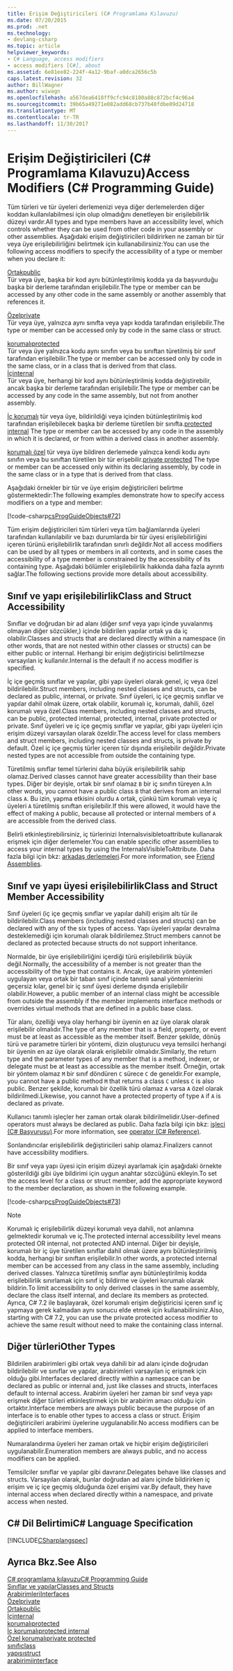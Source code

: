 ```yaml
---
title: Erişim Değiştiricileri (C# Programlama Kılavuzu)
ms.date: 07/20/2015
ms.prod: .net
ms.technology:
- devlang-csharp
ms.topic: article
helpviewer_keywords:
- C# Language, access modifiers
- access modifiers [C#], about
ms.assetid: 6e81ee82-224f-4a12-9baf-a0dca2656c5b
caps.latest.revision: 32
author: BillWagner
ms.author: wiwagn
ms.openlocfilehash: a567dea6418ff9cfc94c8180a88c872bcf4c96a4
ms.sourcegitcommit: 39b65a49271e082add68cb737b48fdbe09d24718
ms.translationtype: MT
ms.contentlocale: tr-TR
ms.lasthandoff: 11/30/2017
---
```

# <a name="access-modifiers-c-programming-guide"></a><span data-ttu-id="dced0-102">Erişim Değiştiricileri (C# Programlama Kılavuzu)</span><span class="sxs-lookup"><span data-stu-id="dced0-102">Access Modifiers (C# Programming Guide)</span></span>
<span data-ttu-id="dced0-103">Tüm türleri ve tür üyeleri derlemenizi veya diğer derlemelerden diğer koddan kullanılabilmesi için olup olmadığını denetleyen bir erişilebilirlik düzeyi vardır.</span><span class="sxs-lookup"><span data-stu-id="dced0-103">All types and type members have an accessibility level, which controls whether they can be used from other code in your assembly or other assemblies.</span></span> <span data-ttu-id="dced0-104">Aşağıdaki erişim değiştiricileri bildirirken ne zaman bir tür veya üye erişilebilirliğini belirtmek için kullanabilirsiniz:</span><span class="sxs-lookup"><span data-stu-id="dced0-104">You can use the following access modifiers to specify the accessibility of a type or member when you declare it:</span></span>  
  
 [<span data-ttu-id="dced0-105">Ortak</span><span class="sxs-lookup"><span data-stu-id="dced0-105">public</span></span>](../../../csharp/language-reference/keywords/public.md)  
 <span data-ttu-id="dced0-106">Tür veya üye, başka bir kod aynı bütünleştirilmiş kodda ya da başvurduğu başka bir derleme tarafından erişilebilir.</span><span class="sxs-lookup"><span data-stu-id="dced0-106">The type or member can be accessed by any other code in the same assembly or another assembly that references it.</span></span> 
  
 [<span data-ttu-id="dced0-107">Özel</span><span class="sxs-lookup"><span data-stu-id="dced0-107">private</span></span>](../../../csharp/language-reference/keywords/private.md)  
 <span data-ttu-id="dced0-108">Tür veya üye, yalnızca aynı sınıfta veya yapı kodda tarafından erişilebilir.</span><span class="sxs-lookup"><span data-stu-id="dced0-108">The type or member can be accessed only by code in the same class or struct.</span></span>  
  
 [<span data-ttu-id="dced0-109">korumalı</span><span class="sxs-lookup"><span data-stu-id="dced0-109">protected</span></span>](../../../csharp/language-reference/keywords/protected.md)  
 <span data-ttu-id="dced0-110">Tür veya üye yalnızca kodu aynı sınıfın veya bu sınıftan türetilmiş bir sınıf tarafından erişilebilir.</span><span class="sxs-lookup"><span data-stu-id="dced0-110">The type or member can be accessed only by code in the same class, or in a class that is derived from that class.</span></span>  
 [<span data-ttu-id="dced0-111">İç</span><span class="sxs-lookup"><span data-stu-id="dced0-111">internal</span></span>](../../../csharp/language-reference/keywords/internal.md)  
 <span data-ttu-id="dced0-112">Tür veya üye, herhangi bir kod aynı bütünleştirilmiş kodda değiştirebilir, ancak başka bir derleme tarafından erişilebilir.</span><span class="sxs-lookup"><span data-stu-id="dced0-112">The type or member can be accessed by any code in the same assembly, but not from another assembly.</span></span>  
  
 <span data-ttu-id="dced0-113">[İç korumalı](../../../csharp/language-reference/keywords/protected-internal.md) tür veya üye, bildirildiği veya içinden bütünleştirilmiş kod tarafından erişilebilecek başka bir derleme türetilen bir sınıfta.</span><span class="sxs-lookup"><span data-stu-id="dced0-113">[protected internal](../../../csharp/language-reference/keywords/protected-internal.md) The type or member can be accessed by any code in the assembly in which it is declared, or from within a derived class in another assembly.</span></span> 

 <span data-ttu-id="dced0-114">[korumalı özel](../../../csharp/language-reference/keywords/private-protected.md) tür veya üye bildiren derlemede yalnızca kendi kodu aynı sınıfın veya bu sınıftan türetilen bir tür erişebilir.</span><span class="sxs-lookup"><span data-stu-id="dced0-114">[private protected](../../../csharp/language-reference/keywords/private-protected.md) The type or member can be accessed only within its declaring assembly, by code in the same class or in a type that is derived from that class.</span></span>
  
 <span data-ttu-id="dced0-115">Aşağıdaki örnekler bir tür ve üye erişim değiştiricileri belirtme göstermektedir:</span><span class="sxs-lookup"><span data-stu-id="dced0-115">The following examples demonstrate how to specify access modifiers on a type and member:</span></span>  
  
 [!code-csharp[csProgGuideObjects#72](../../../csharp/programming-guide/classes-and-structs/codesnippet/CSharp/access-modifiers_1.cs)]  
  
 <span data-ttu-id="dced0-116">Tüm erişim değiştiricileri tüm türleri veya tüm bağlamlarında üyeleri tarafından kullanılabilir ve bazı durumlarda bir tür üyesi erişilebilirliğini içeren türünü erişilebilirlik tarafından sınırlı değildir.</span><span class="sxs-lookup"><span data-stu-id="dced0-116">Not all access modifiers can be used by all types or members in all contexts, and in some cases the accessibility of a type member is constrained by the accessibility of its containing type.</span></span> <span data-ttu-id="dced0-117">Aşağıdaki bölümler erişilebilirlik hakkında daha fazla ayrıntı sağlar.</span><span class="sxs-lookup"><span data-stu-id="dced0-117">The following sections provide more details about accessibility.</span></span>  
  
## <a name="class-and-struct-accessibility"></a><span data-ttu-id="dced0-118">Sınıf ve yapı erişilebilirlik</span><span class="sxs-lookup"><span data-stu-id="dced0-118">Class and Struct Accessibility</span></span>  
 <span data-ttu-id="dced0-119">Sınıflar ve doğrudan bir ad alanı (diğer sınıf veya yapı içinde yuvalanmış olmayan diğer sözcükler,) içinde bildirilen yapılar ortak ya da iç olabilir.</span><span class="sxs-lookup"><span data-stu-id="dced0-119">Classes and structs that are declared directly within a namespace (in other words, that are not nested within other classes or structs) can be either public or internal.</span></span> <span data-ttu-id="dced0-120">Herhangi bir erişim değiştiricisi belirtilmezse varsayılan iç kullanılır.</span><span class="sxs-lookup"><span data-stu-id="dced0-120">Internal is the default if no access modifier is specified.</span></span>  
  
 <span data-ttu-id="dced0-121">İç içe geçmiş sınıflar ve yapılar, gibi yapı üyeleri olarak genel, iç veya özel bildirilebilir.</span><span class="sxs-lookup"><span data-stu-id="dced0-121">Struct members, including nested classes and structs, can be declared as public, internal, or private.</span></span> <span data-ttu-id="dced0-122">Sınıf üyeleri, iç içe geçmiş sınıflar ve yapılar dahil olmak üzere, ortak olabilir, korumalı iç, korumalı, dahili, özel korumalı veya özel.</span><span class="sxs-lookup"><span data-stu-id="dced0-122">Class members, including nested classes and structs, can be public, protected internal, protected, internal, private protected or private.</span></span> <span data-ttu-id="dced0-123">Sınıf üyeleri ve iç içe geçmiş sınıflar ve yapılar, gibi yapı üyeleri için erişim düzeyi varsayılan olarak özeldir.</span><span class="sxs-lookup"><span data-stu-id="dced0-123">The access level for class members and struct members, including nested classes and structs, is private by default.</span></span> <span data-ttu-id="dced0-124">Özel iç içe geçmiş türler içeren tür dışında erişilebilir değildir.</span><span class="sxs-lookup"><span data-stu-id="dced0-124">Private nested types are not accessible from outside the containing type.</span></span>  
  
 <span data-ttu-id="dced0-125">Türetilmiş sınıflar temel türlerini daha büyük erişilebilirlik sahip olamaz.</span><span class="sxs-lookup"><span data-stu-id="dced0-125">Derived classes cannot have greater accessibility than their base types.</span></span> <span data-ttu-id="dced0-126">Diğer bir deyişle, ortak bir sınıf olamaz `B` bir iç sınıfın türeyen `A`.</span><span class="sxs-lookup"><span data-stu-id="dced0-126">In other words, you cannot have a public class `B` that derives from an internal class `A`.</span></span> <span data-ttu-id="dced0-127">Bu izin, yapma etkisini olurdu `A` ortak, çünkü tüm korumalı veya iç üyeleri `A` türetilmiş sınıftan erişilebilir.</span><span class="sxs-lookup"><span data-stu-id="dced0-127">If this were allowed, it would have the effect of making `A` public, because all protected or internal members of `A` are accessible from the derived class.</span></span>  
  
 <span data-ttu-id="dced0-128">Belirli etkinleştirebilirsiniz, iç türlerinizi Internalsvisibletoattribute kullanarak erişmek için diğer derlemeler.</span><span class="sxs-lookup"><span data-stu-id="dced0-128">You can enable specific other assemblies to access your internal types by using the InternalsVisibleToAttribute.</span></span> <span data-ttu-id="dced0-129">Daha fazla bilgi için bkz: [arkadaş derlemeleri](http://msdn.microsoft.com/library/df0c70ea-2c2a-4bdc-9526-df951ad2d055).</span><span class="sxs-lookup"><span data-stu-id="dced0-129">For more information, see [Friend Assemblies](http://msdn.microsoft.com/library/df0c70ea-2c2a-4bdc-9526-df951ad2d055).</span></span>  
  
## <a name="class-and-struct-member-accessibility"></a><span data-ttu-id="dced0-130">Sınıf ve yapı üyesi erişilebilirlik</span><span class="sxs-lookup"><span data-stu-id="dced0-130">Class and Struct Member Accessibility</span></span>  
 <span data-ttu-id="dced0-131">Sınıf üyeleri (iç içe geçmiş sınıflar ve yapılar dahil) erişim altı tür ile bildirilebilir.</span><span class="sxs-lookup"><span data-stu-id="dced0-131">Class members (including nested classes and structs) can be declared with any of the six types of access.</span></span> <span data-ttu-id="dced0-132">Yapı üyeleri yapılar devralma desteklemediği için korumalı olarak bildirilemez.</span><span class="sxs-lookup"><span data-stu-id="dced0-132">Struct members cannot be declared as protected because structs do not support inheritance.</span></span>  
  
 <span data-ttu-id="dced0-133">Normalde, bir üye erişilebilirliğini içerdiği türü erişilebilirlik büyük değil.</span><span class="sxs-lookup"><span data-stu-id="dced0-133">Normally, the accessibility of a member is not greater than the accessibility of the type that contains it.</span></span> <span data-ttu-id="dced0-134">Ancak, üye arabirim yöntemleri uygulayan veya ortak bir taban sınıf içinde tanımlı sanal yöntemlerini geçersiz kılar, genel bir iç sınıf üyesi derleme dışında erişilebilir olabilir.</span><span class="sxs-lookup"><span data-stu-id="dced0-134">However, a public member of an internal class might be accessible from outside the assembly if the member implements interface methods or overrides virtual methods that are defined in a public base class.</span></span>  
  
 <span data-ttu-id="dced0-135">Tür alanı, özelliği veya olay herhangi bir üyenin en az üye olarak olarak erişilebilir olmalıdır.</span><span class="sxs-lookup"><span data-stu-id="dced0-135">The type of any member that is a field, property, or event must be at least as accessible as the member itself.</span></span> <span data-ttu-id="dced0-136">Benzer şekilde, dönüş türü ve parametre türleri bir yöntemi, dizin oluşturucu veya temsilci herhangi bir üyenin en az üye olarak olarak erişilebilir olmalıdır.</span><span class="sxs-lookup"><span data-stu-id="dced0-136">Similarly, the return type and the parameter types of any member that is a method, indexer, or delegate must be at least as accessible as the member itself.</span></span> <span data-ttu-id="dced0-137">Örneğin, ortak bir yöntem olamaz `M` bir sınıf döndüren `C` sürece `C` de geneldir.</span><span class="sxs-lookup"><span data-stu-id="dced0-137">For example, you cannot have a public method `M` that returns a class `C` unless `C` is also public.</span></span> <span data-ttu-id="dced0-138">Benzer şekilde, korumalı bir özellik türü olamaz `A` varsa `A` özel olarak bildirilmedi.</span><span class="sxs-lookup"><span data-stu-id="dced0-138">Likewise, you cannot have a protected property of type `A` if `A` is declared as private.</span></span>  
  
 <span data-ttu-id="dced0-139">Kullanıcı tanımlı işleçler her zaman ortak olarak bildirilmelidir.</span><span class="sxs-lookup"><span data-stu-id="dced0-139">User-defined operators must always be declared as public.</span></span> <span data-ttu-id="dced0-140">Daha fazla bilgi için bkz: [işleci (C# Başvurusu)](../../../csharp/language-reference/keywords/operator.md).</span><span class="sxs-lookup"><span data-stu-id="dced0-140">For more information, see [operator (C# Reference)](../../../csharp/language-reference/keywords/operator.md).</span></span>  
  
 <span data-ttu-id="dced0-141">Sonlandırıcılar erişilebilirlik değiştiricileri sahip olamaz.</span><span class="sxs-lookup"><span data-stu-id="dced0-141">Finalizers cannot have accessibility modifiers.</span></span>  
  
 <span data-ttu-id="dced0-142">Bir sınıf veya yapı üyesi için erişim düzeyi ayarlamak için aşağıdaki örnekte gösterildiği gibi üye bildirimi için uygun anahtar sözcüğünü ekleyin.</span><span class="sxs-lookup"><span data-stu-id="dced0-142">To set the access level for a class or struct member, add the appropriate keyword to the member declaration, as shown in the following example.</span></span>  
  
 [!code-csharp[csProgGuideObjects#73](../../../csharp/programming-guide/classes-and-structs/codesnippet/CSharp/access-modifiers_2.cs)]  
  
> [!NOTE]
>  <span data-ttu-id="dced0-143">Korumalı iç erişilebilirlik düzeyi korumalı veya dahili, not anlamına gelmektedir korumalı ve iç.</span><span class="sxs-lookup"><span data-stu-id="dced0-143">The protected internal accessibility level means protected OR internal, not protected AND internal.</span></span> <span data-ttu-id="dced0-144">Diğer bir deyişle, korumalı bir iç üye türetilen sınıflar dahil olmak üzere aynı bütünleştirilmiş kodda, herhangi bir sınıftan erişilebilir.</span><span class="sxs-lookup"><span data-stu-id="dced0-144">In other words, a protected internal member can be accessed from any class in the same assembly, including derived classes.</span></span> <span data-ttu-id="dced0-145">Yalnızca türetilmiş sınıflar aynı bütünleştirilmiş kodda erişilebilirlik sınırlamak için sınıf iç bildirme ve üyeleri korumalı olarak bildirin.</span><span class="sxs-lookup"><span data-stu-id="dced0-145">To limit accessibility to only derived classes in the same assembly, declare the class itself internal, and declare its members as protected.</span></span> <span data-ttu-id="dced0-146">Ayrıca, C# 7.2 ile başlayarak, özel korumalı erişim değiştiricisi içeren sınıf iç yapmaya gerek kalmadan aynı sonucu elde etmek için kullanabilirsiniz.</span><span class="sxs-lookup"><span data-stu-id="dced0-146">Also, starting with C# 7.2, you can use the private protected access modifier to achieve the same result without need to make the containing class internal.</span></span>  
  
## <a name="other-types"></a><span data-ttu-id="dced0-147">Diğer türleri</span><span class="sxs-lookup"><span data-stu-id="dced0-147">Other Types</span></span>  
 <span data-ttu-id="dced0-148">Bildirilen arabirimleri gibi ortak veya dahili bir ad alanı içinde doğrudan bildirilebilir ve sınıflar ve yapılar, arabirimleri varsayılan iç erişmek için olduğu gibi.</span><span class="sxs-lookup"><span data-stu-id="dced0-148">Interfaces declared directly within a namespace can be declared as public or internal and, just like classes and structs, interfaces default to internal access.</span></span> <span data-ttu-id="dced0-149">Arabirim üyeleri her zaman bir sınıf veya yapı erişmek diğer türleri etkinleştirmek için bir arabirim amacı olduğu için ortaktır.</span><span class="sxs-lookup"><span data-stu-id="dced0-149">Interface members are always public because the purpose of an interface is to enable other types to access a class or struct.</span></span> <span data-ttu-id="dced0-150">Erişim değiştiricileri arabirimi üyelerine uygulanabilir.</span><span class="sxs-lookup"><span data-stu-id="dced0-150">No access modifiers can be applied to interface members.</span></span>  
  
 <span data-ttu-id="dced0-151">Numaralandırma üyeleri her zaman ortak ve hiçbir erişim değiştiricileri uygulanabilir.</span><span class="sxs-lookup"><span data-stu-id="dced0-151">Enumeration members are always public, and no access modifiers can be applied.</span></span>  
  
 <span data-ttu-id="dced0-152">Temsilciler sınıflar ve yapılar gibi davranır.</span><span class="sxs-lookup"><span data-stu-id="dced0-152">Delegates behave like classes and structs.</span></span> <span data-ttu-id="dced0-153">Varsayılan olarak, bunlar doğrudan ad alanı içinde bildirirken iç erişim ve iç içe geçmiş olduğunda özel erişimi var.</span><span class="sxs-lookup"><span data-stu-id="dced0-153">By default, they have internal access when declared directly within a namespace, and private access when nested.</span></span>  
  
## <a name="c-language-specification"></a><span data-ttu-id="dced0-154">C# Dil Belirtimi</span><span class="sxs-lookup"><span data-stu-id="dced0-154">C# Language Specification</span></span>  
 [!INCLUDE[CSharplangspec](~/includes/csharplangspec-md.md)]  
  
## <a name="see-also"></a><span data-ttu-id="dced0-155">Ayrıca Bkz.</span><span class="sxs-lookup"><span data-stu-id="dced0-155">See Also</span></span>  
 [<span data-ttu-id="dced0-156">C# programlama kılavuzu</span><span class="sxs-lookup"><span data-stu-id="dced0-156">C# Programming Guide</span></span>](../../../csharp/programming-guide/index.md)  
 [<span data-ttu-id="dced0-157">Sınıflar ve yapılar</span><span class="sxs-lookup"><span data-stu-id="dced0-157">Classes and Structs</span></span>](../../../csharp/programming-guide/classes-and-structs/index.md)  
 [<span data-ttu-id="dced0-158">Arabirimleri</span><span class="sxs-lookup"><span data-stu-id="dced0-158">Interfaces</span></span>](../../../csharp/programming-guide/interfaces/index.md)  
 [<span data-ttu-id="dced0-159">Özel</span><span class="sxs-lookup"><span data-stu-id="dced0-159">private</span></span>](../../../csharp/language-reference/keywords/private.md)  
 [<span data-ttu-id="dced0-160">Ortak</span><span class="sxs-lookup"><span data-stu-id="dced0-160">public</span></span>](../../../csharp/language-reference/keywords/public.md)  
 [<span data-ttu-id="dced0-161">İç</span><span class="sxs-lookup"><span data-stu-id="dced0-161">internal</span></span>](../../../csharp/language-reference/keywords/internal.md)  
 [<span data-ttu-id="dced0-162">korumalı</span><span class="sxs-lookup"><span data-stu-id="dced0-162">protected</span></span>](../../../csharp/language-reference/keywords/protected.md)  
 [<span data-ttu-id="dced0-163">İç korumalı</span><span class="sxs-lookup"><span data-stu-id="dced0-163">protected internal</span></span>](../../../csharp/language-reference/keywords/protected-internal.md)  
 [<span data-ttu-id="dced0-164">Özel korumalı</span><span class="sxs-lookup"><span data-stu-id="dced0-164">private protected</span></span>](../../../csharp/language-reference/keywords/private-protected.md)  
 [<span data-ttu-id="dced0-165">sınıfı</span><span class="sxs-lookup"><span data-stu-id="dced0-165">class</span></span>](../../../csharp/language-reference/keywords/class.md)  
 [<span data-ttu-id="dced0-166">yapısı</span><span class="sxs-lookup"><span data-stu-id="dced0-166">struct</span></span>](../../../csharp/language-reference/keywords/struct.md)  
 [<span data-ttu-id="dced0-167">arabirimi</span><span class="sxs-lookup"><span data-stu-id="dced0-167">interface</span></span>](../../../csharp/language-reference/keywords/interface.md)
